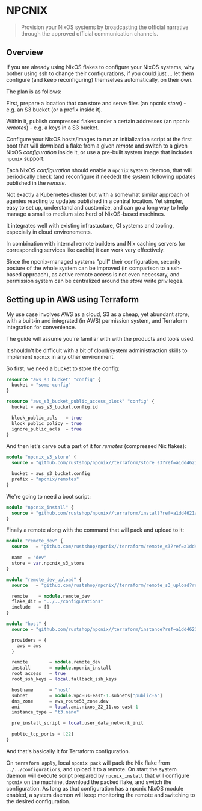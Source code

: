 # NPCNIX

> Provision your NixOS systems by broadcasting the official
> narrative through the approved official communication channels.

## Overview

If you are already using NixOS flakes to configure your NixOS
systems, why bother using ssh to change their configurations,
if you could just ... let them configure (and keep reconfiguring)
themselves automatically, on their own.

The plan is as follows:

First, prepare a location that can store and serve files
(an npcnix *store*) - e.g. an S3 bucket (or a prefix inside it).

Within it, publish compressed flakes under a certain
addresses (an npcnix *remote*s) - e.g. a keys in a S3 bucket.

Configure your NixOS hosts/images to run an initialization script
at the first boot that will download a flake from a given *remote*
and switch to a given NixOS *configuration* inside it, or use
a pre-built system image that includes `npcnix` support.

Each NixOS *configuration* should enable a `npcnix` system daemon,
that will periodically check (and reconfigure if needed) the system
following updates published in the *remote*.

Not exactly a Kubernetes cluster but with a somewhat similar
approach of agentes reacting to updates published in a central
location. Yet simpler, easy to set up, understand and customize,
and can go a long way to help manage a small to medium size herd
of NixOS-based machines.

It integrates well with existing infrastucture, CI systems and
tooling, especially in cloud environements.

In combination with internal remote builders and Nix caching
servers (or corresponding services like cachix) it can work very
effectively.

Since the npcnix-managed systems "pull" their configuration,
security posture of the whole system can be improved (in comparison
to a ssh-based approach), as active remote access is not even necessary,
and permission system can be centralized around the *store* write privileges.


## Setting up in AWS using Terraform

My use case involves AWS as a cloud, S3 as a cheap, yet abundant *store*,
with a built-in and integrated (in AWS) permission system, and Terraform
integration for convenience.

The guide will assume you're familiar with with the products and tools
used.

It shouldn't be difficult with a bit of cloud/system administraction
skills to implement `npcnix` in any other environment.

So first, we need a bucket to store the config:

```terraform
resource "aws_s3_bucket" "config" {
  bucket = "some-config"
}

resource "aws_s3_bucket_public_access_block" "config" {
  bucket = aws_s3_bucket.config.id

  block_public_acls   = true
  block_public_policy = true
  ignore_public_acls  = true
}
```

And then let's carve out a part of it for *remotes* (compressed Nix flakes):

```terraform
module "npcnix_s3_store" {
  source = "github.com/rustshop/npcnix//terraform/store_s3?ref=a1dd4621a56724fe36ca8940eb7172dd0f4be986"

  bucket = aws_s3_bucket.config
  prefix = "npcnix/remotes"
}
```

We're going to need a boot script:

```terraform
module "npcnix_install" {
  source = "github.com/rustshop/npcnix//terraform/install?ref=a1dd4621a56724fe36ca8940eb7172dd0f4be986"
}
```

Finally a remote along with the command that will pack and upload to it:

```terraform
module "remote_dev" {
  source   = "github.com/rustshop/npcnix//terraform/remote_s3?ref=a1dd4621a56724fe36ca8940eb7172dd0f4be986"

  name  = "dev"
  store = var.npcnix_s3_store
}

module "remote_dev_upload" {
  source   = "github.com/rustshop/npcnix//terraform/remote_s3_upload?ref=a1dd4621a56724fe36ca8940eb7172dd0f4be986"

  remote    = module.remote_dev
  flake_dir = "../../configurations"
  include   = []
}
```

```terraform
module "host" {
  source = "github.com/rustshop/npcnix//terraform/instance?ref=a1dd4621a56724fe36ca8940eb7172dd0f4be986"

  providers = {
    aws = aws
  }

  remote        = module.remote_dev
  install       = module.npcnix_install
  root_access   = true
  root_ssh_keys = local.fallback_ssh_keys

  hostname      = "host"
  subnet        = module.vpc-us-east-1.subnets["public-a"]
  dns_zone      = aws_route53_zone.dev
  ami           = local.ami.nixos_22_11.us-east-1
  instance_type = "t3.nano"

  pre_install_script = local.user_data_network_init

  public_tcp_ports = [22]
}
```
And that's basically it for Terraform configuration.

On `terraform apply`, local `npcnix pack` will pack the Nix flake from `../../configurations`, and upload it to a remote. On start the system daemon will execute script prepared by `npcnix_install` that will configure `npcnix` on the machine, download the packed flake, and switch the configuration. As long as that configuration has a npcnix NixOS module enabled, a system daemon will keep monitoring the remote and switching to the desired configuration. 
